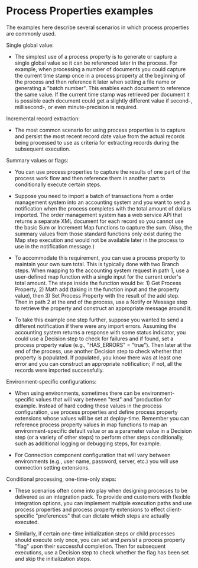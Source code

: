 # Process Properties examples

<head>
  <meta name="guidename" content="Integration"/>
  <meta name="context" content="GUID-3d20d913-7af9-45b8-9b22-4bf262b1f466"/>
</head>


The examples here describe several scenarios in which process properties are commonly used.

Single global value:

-   The simplest use of a process property is to generate or capture a single global value so it can be referenced later in the process. For example, when processing a number of documents you could capture the current time stamp once in a process property at the beginning of the process and then reference it later when setting a file name or generating a "batch number". This enables each document to reference the same value. If the current time stamp was retrieved per document it is possible each document could get a slightly different value if second-, millisecond-, or even minute-precision is required.


Incremental record extraction:

-   The most common scenario for using process properties is to capture and persist the most recent record date value from the actual records being processed to use as criteria for extracting records during the subsequent execution.


Summary values or flags:

-   You can use process properties to capture the results of one part of the process work flow and then reference them in another part to conditionally execute certain steps.

-   Suppose you need to import a batch of transactions from a order management system into an accounting system and you want to send a notification when the process completes with the total amount of dollars imported. The order management system has a web service API that returns a separate XML document for each record so you cannot use the basic Sum or Increment Map functions to capture the sum. \(Also, the summary values from those standard functions only exist during the Map step execution and would not be available later in the process to use in the notification message.\)

-   To accommodate this requirement, you can use a process property to maintain your own sum total. This is typically done with two Branch steps. When mapping to the accounting system request in path 1, use a user-defined map function with a single input for the current order's total amount. The steps inside the function would be: 1\) Get Process Property, 2\) Math add \(taking in the function input and the property value\), then 3\) Set Process Property with the result of the add step. Then in path 2 at the end of the process, use a Notify or Message step to retrieve the property and construct an appropriate message around it.

-   To take this example one step further, suppose you wanted to send a different notification if there were any import errors. Assuming the accounting system returns a response with some status indicator, you could use a Decision step to check for failures and if found, set a process property value \(e.g., "HAS\_ERRORS" = "true"\). Then later at the end of the process, use another Decision step to check whether that property is populated. If populated, you know there was at least one error and you can construct an appropriate notification; if not, all the records were imported successfully.


Environment-specific configurations:

-   When using environments, sometimes there can be environment-specific values that will vary between "test" and "production for example. Instead of hard coding these values in the process configuration, use process properties and define process property extensions whose values will be set at deploy-time. Remember you can reference process property values in map functions to map an environment-specific default value or as a parameter value in a Decision step \(or a variety of other steps\) to perform other steps conditionally, such as additional logging or debugging steps, for example.

-   For Connection component configuration that will vary between environments \(e.g., user name, password, server, etc.\) you will use connection setting extensions.


Conditional processing, one-time-only steps:

-   These scenarios often come into play when designing processes to be delivered as an integration pack. To provide end customers with flexible integration options, you can implement multiple execution paths and use process properties and process property extensions to effect client-specific "preferences" that can dictate which steps are actually executed.

-   Similarly, if certain one-time initialization steps or child processes should execute only once, you can set and *persist* a process property "flag" upon their successful completion. Then for subsequent executions, use a Decision step to check whether the flag has been set and skip the initialization steps.